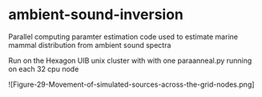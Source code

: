 # ambient-sound-inversion
Parallel computing paramter estimation code used to estimate marine mammal distribution from ambient sound spectra 

Run on the Hexagon UIB unix cluster with with one paraanneal.py running on each 32 cpu node

![Figure-29-Movement-of-simulated-sources-across-the-grid-nodes.png]
